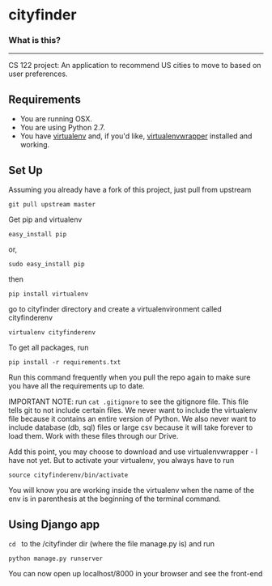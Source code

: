 cityfinder
========================

### What is this?
-------------

CS 122 project:
An application to recommend US cities to move to based on user preferences.

Requirements
-----------

* You are running OSX.
* You are using Python 2.7. 
* You have [virtualenv](https://pypi.python.org/pypi/virtualenv) and, if you'd like, [virtualenvwrapper](https://pypi.python.org/pypi/virtualenvwrapper) installed and working.


Set Up
---------------

Assuming you already have a fork of this project, just pull from upstream

```
git pull upstream master
```

Get pip and virtualenv
```
easy_install pip
```
or,  
```
sudo easy_install pip
```
then 
```
pip install virtualenv
```
go to cityfinder directory and create a virtualenvironment called cityfinderenv
```
virtualenv cityfinderenv
```
To get all packages, run
```
pip install -r requirements.txt
```
Run this command frequently when you pull the repo again to make sure you have all the requirements up to date.

IMPORTANT NOTE:
run ```cat .gitignore``` to see the gitignore file. This file tells git to not include certain files. We never want to include the virtualenv file because it contains an entire version of Python. We also never want to include database (db, sql) files or large csv because it will take forever to load them. Work with these files through our Drive.

Add this point, you may choose to download and use virtualenvwrapper - I have not yet.
But to activate your virtualenv, you always have to run
```
source cityfinderenv/bin/activate
```
You will know you are working inside the virtualenv when the name of the env is in parenthesis at the beginning of the terminal command.

Using Django app
---------------

```cd ``` to the /cityfinder dir (where the file manage.py is) and run

```
python manage.py runserver
```
You can now open up localhost/8000 in your browser and see the front-end
